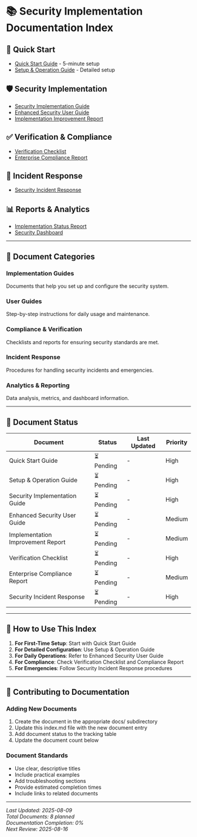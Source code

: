 # 📚 Security Implementation Documentation Index

## 🚀 Quick Start
- [Quick Start Guide](QUICK_START_GUIDE.md) - 5-minute setup
- [Setup & Operation Guide](SETUP_OPERATION_GUIDE.md) - Detailed setup

## 🛡️ Security Implementation
- [Security Implementation Guide](SECURITY_IMPLEMENTATION_GUIDE.md)
- [Enhanced Security User Guide](ENHANCED_SECURITY_USER_GUIDE.md)
- [Implementation Improvement Report](IMPLEMENTATION_IMPROVEMENT_REPORT.md)

## ✅ Verification & Compliance
- [Verification Checklist](VERIFICATION_CHECKLIST.md)
- [Enterprise Compliance Report](ENTERPRISE_COMPLIANCE_REPORT.md)

## 🚨 Incident Response
- [Security Incident Response](SECURITY_INCIDENT_RESPONSE.md)

## 📊 Reports & Analytics
- [Implementation Status Report](../IMPLEMENTATION_STATUS_REPORT.md)
- [Security Dashboard](https://[username].github.io/[repo]/)

---

## 📁 Document Categories

### Implementation Guides
Documents that help you set up and configure the security system.

### User Guides  
Step-by-step instructions for daily usage and maintenance.

### Compliance & Verification
Checklists and reports for ensuring security standards are met.

### Incident Response
Procedures for handling security incidents and emergencies.

### Analytics & Reporting
Data analysis, metrics, and dashboard information.

---

## 🔄 Document Status

| Document | Status | Last Updated | Priority |
|----------|--------|--------------|----------|
| Quick Start Guide | ⏳ Pending | - | High |
| Setup & Operation Guide | ⏳ Pending | - | High |
| Security Implementation Guide | ⏳ Pending | - | High |
| Enhanced Security User Guide | ⏳ Pending | - | Medium |
| Implementation Improvement Report | ⏳ Pending | - | Medium |
| Verification Checklist | ⏳ Pending | - | High |
| Enterprise Compliance Report | ⏳ Pending | - | Medium |
| Security Incident Response | ⏳ Pending | - | High |

---

## 📖 How to Use This Index

1. **For First-Time Setup**: Start with Quick Start Guide
2. **For Detailed Configuration**: Use Setup & Operation Guide
3. **For Daily Operations**: Refer to Enhanced Security User Guide
4. **For Compliance**: Check Verification Checklist and Compliance Report
5. **For Emergencies**: Follow Security Incident Response procedures

---

## 🤝 Contributing to Documentation

### Adding New Documents
1. Create the document in the appropriate docs/ subdirectory
2. Update this index.md file with the new document entry
3. Add document status to the tracking table
4. Update the document count below

### Document Standards
- Use clear, descriptive titles
- Include practical examples
- Add troubleshooting sections
- Provide estimated completion times
- Include links to related documents

---

*Last Updated: 2025-08-09*  
*Total Documents: 8 planned*  
*Documentation Completion: 0%*  
*Next Review: 2025-08-16*

